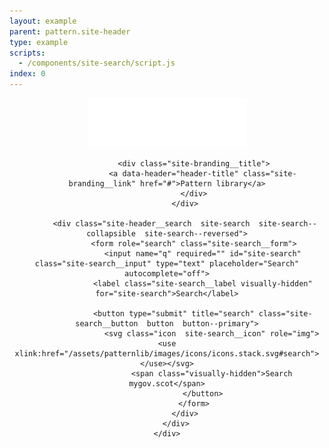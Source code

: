 ```yaml
---
layout: example
parent: pattern.site-header
type: example
scripts:
  - /components/site-search/script.js
index: 0
---
```


<header class="site-header  site-header--reversed" role="banner">
    <div class="wrapper">
        <div class="site-header__content">
            <div class="site-header__branding  site-branding  site-branding--reversed">
                <a data-header="header-logo" class="site-branding__logo  site-branding__link" href="/">
                    <img class="site-branding__logo-image" src="/assets/patternlib/images/logos/digital-scotland--reversed.svg" alt="Digital Scotland">
                </a>

                <div class="site-branding__title">
                    <a data-header="header-title" class="site-branding__link" href="#">Pattern library</a>
                </div>
            </div>

            <div class="site-header__search  site-search  site-search--collapsible  site-search--reversed">
                <form role="search" class="site-search__form">
                    <input name="q" required="" id="site-search" class="site-search__input" type="text" placeholder="Search" autocomplete="off">
                    <label class="site-search__label visually-hidden" for="site-search">Search</label>

                    <button type="submit" title="search" class="site-search__button  button  button--primary">
                        <svg class="icon  site-search__icon" role="img"><use xlink:href="/assets/patternlib/images/icons/icons.stack.svg#search"></use></svg>
                        <span class="visually-hidden">Search mygov.scot</span>
                    </button>
                </form>
            </div>
        </div>
    </div>
</header>
